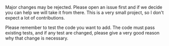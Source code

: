 Major changes may be rejected. Please open an issue first and if we decide you can help we will take it from there. This is a very small project, so I don't expect a lot of contributions.

Please remember to test the code you want to add. The code must pass existing tests, and if any test are changed, please give a very good reason why that change is necessary.
